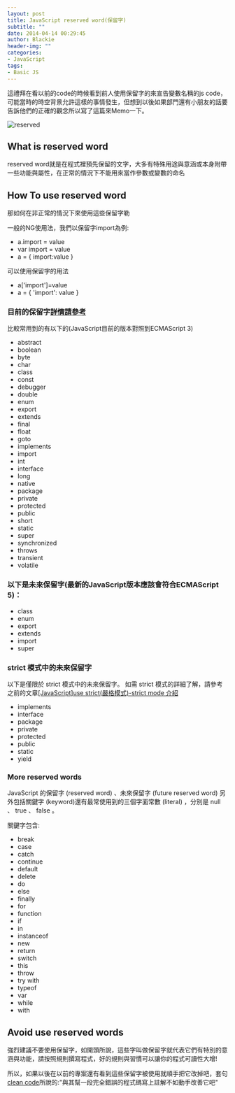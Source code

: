 ```yaml
---
layout: post
title: JavaScript reserved word(保留字)
subtitle: ""
date: 2014-04-14 00:29:45
author: Blackie
header-img: ""
categories:
- JavaScript
tags:
- Basic JS
---
```


這禮拜在看以前的code的時候看到前人使用保留字的來宣告變數名稱的js code，可能當時的時空背景允許這樣的事情發生，但想到以後如果部門還有小朋友的話要告訴他們的正確的觀念所以寫了這篇來Memo一下。

<!-- More -->

![reserved](reserved.jpg)

## What is reserved word

reserved word就是在程式裡預先保留的文字，大多有特殊用途與意涵或本身附帶一些功能與屬性，在正常的情況下不能用來當作參數或變數的命名

## How To use reserved word

那如何在非正常的情況下來使用這些保留字勒

一般的NG使用法，我們以保留字import為例:

- a.import = value
- var import = value
- a = { import:value }

可以使用保留字的用法

- a['import']=value
- a = { 'import': value }

### 目前的保留字[詳情請參考](https://developer.mozilla.org/en-US/docs/Web/JavaScript/Reference/Reserved_Words?redirectlocale=en-US&redirectslug=JavaScript%2FReference%2FReserved_Words)

比較常用到的有以下的(JavaScript目前的版本對照到ECMAScript 3)

- abstract
- boolean
- byte
- char
- class
- const
- debugger
- double
- enum
- export
- extends
- final
- float
- goto
- implements
- import
- int
- interface
- long
- native
- package
- private
- protected
- public
- short
- static
- super
- synchronized
- throws
- transient
- volatile

### 以下是未來保留字(最新的JavaScript版本應該會符合ECMAScript 5)：

- class
- enum
- export
- extends
- import
- super

### strict 模式中的未來保留字

以下是僅限於 strict 模式中的未來保留字。 如需 strict 模式的詳細了解，請參考之前的文章[[JavaScript]use strict(嚴格模式)-strict mode 介紹](http://www.dotblogs.com.tw/blackie1019/archive/2013/08/30/115977.aspx)

- implements
- interface
- package
- private
- protected
- public
- static
- yield

### More reserved words

JavaScript 的保留字 (reserved word)  、未來保留字 (future reserved word) 另外包括關鍵字 (keyword)還有最常使用到的三個字面常數 (literal) ，分別是 null 、 true 、 false 。

關鍵字包含:

- break
- case
- catch
- continue
- default
- delete
- do
- else
- finally
- for
- function
- if
- in
- instanceof
- new
- return
- switch
- this
- throw
- try	with
- typeof
- var
- while
- with

## Avoid use reserved words

強烈建議不要使用保留字，如開頭所說，這些字叫做保留字就代表它們有特別的意涵與功能，請按照規則撰寫程式，好的規則與習慣可以讓你的程式可讀性大增!

所以，如果以後在以前的專案還有看到這些保留字被使用就順手把它改掉吧，套句[clean code](http://www.amazon.com/Clean-Code-Handbook-Software-Craftsmanship/dp/0132350882)所說的:"與其幫一段完全錯誤的程式碼寫上註解不如動手改善它吧"
